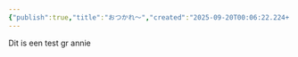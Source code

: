 ```yaml
---
{"publish":true,"title":"おつかれ～","created":"2025-09-20T00:06:22.224+02:00","modified":"2025-09-20T00:40:52.809+02:00","published":"2025-09-20T00:40:52.809+02:00","cssclasses":""}
---
```


Dit is een test gr annie